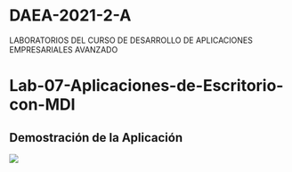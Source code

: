 # DAEA-2021-2-A
LABORATORIOS DEL CURSO DE DESARROLLO DE APLICACIONES EMPRESARIALES AVANZADO

# Lab-07-Aplicaciones-de-Escritorio-con-MDI
## Demostración de la Aplicación

![](https://i.ibb.co/cynpZXT/DAE-Lab-07-Aplicaciones-de-Escritorio-con-MDI.gif)
